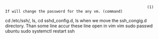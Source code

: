                                                                     (1)       If will change the password for the any vm. (command)
cd /etc/ssh/, ls, cd sshd_config.d, ls 
when we move the ssh_congig.d directory. Than some line accur these line open in vim
vim <line>
sudo passwd ubuntu
sudo systemctl restart ssh


